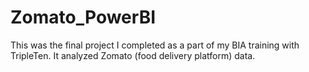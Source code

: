 # Zomato_PowerBI
This was the final project I completed as a part of my BIA training with TripleTen. It analyzed Zomato (food delivery platform) data. 

